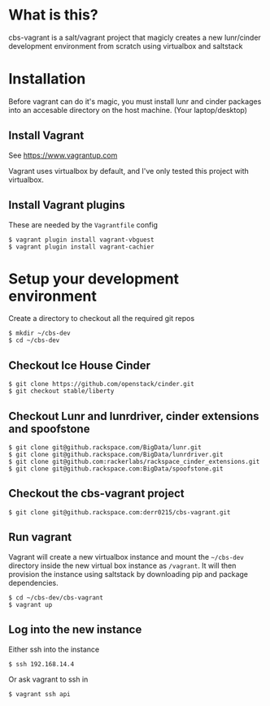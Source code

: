 # What is this?

cbs-vagrant is a salt/vagrant project that magicly creates a new lunr/cinder
development environment from scratch using virtualbox and saltstack

# Installation
Before vagrant can do it's magic, you must install lunr and cinder packages
into an accesable directory on the host machine. (Your laptop/desktop)

## Install Vagrant
See https://www.vagrantup.com

Vagrant uses virtualbox by default, and I've only tested this project with virtualbox.

## Install Vagrant plugins
These are needed by the ``Vagrantfile`` config

```
$ vagrant plugin install vagrant-vbguest
$ vagrant plugin install vagrant-cachier
```

# Setup your development environment
Create a directory to checkout all the required git repos
```
$ mkdir ~/cbs-dev
$ cd ~/cbs-dev
```

## Checkout Ice House Cinder
```
$ git clone https://github.com/openstack/cinder.git
$ git checkout stable/liberty
```

## Checkout Lunr and lunrdriver, cinder extensions and spoofstone
```
$ git clone git@github.rackspace.com/BigData/lunr.git
$ git clone git@github.rackspace.com/BigData/lunrdriver.git
$ git clone git@github.com:rackerlabs/rackspace_cinder_extensions.git
$ git clone git@github.rackspace.com:BigData/spoofstone.git
```

## Checkout the cbs-vagrant project
```
$ git clone git@github.rackspace.com:derr0215/cbs-vagrant.git
```

## Run vagrant
Vagrant will create a new virtualbox instance and mount the ``~/cbs-dev`` directory
inside the new virtual box instance as ``/vagrant``. It will then provision the
instance using saltstack by downloading pip and package dependencies.

```
$ cd ~/cbs-dev/cbs-vagrant
$ vagrant up
```

## Log into the new instance
Either ssh into the instance
```
$ ssh 192.168.14.4
```
Or ask vagrant to ssh in
```
$ vagrant ssh api
```
